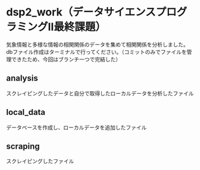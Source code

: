 # dsp2_work（データサイエンスプログラミングⅡ最終課題）
気象情報と多様な情報の相関関係のデータを集めて相関関係を分析しました。dbファイル作成はターミナルで行ってください。（コミットのみでファイルを管理できたため、今回はブランチ一つで完結した）
## analysis
スクレイピングしたデータと自分で取得したローカルデータを分析したファイル
## local_data
データベースを作成し、ローカルデータを追加したファイル
## scraping
スクレイピングしたファイル
